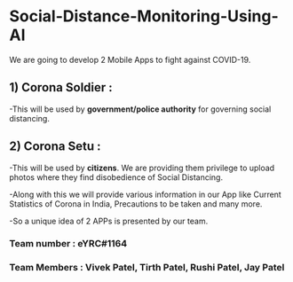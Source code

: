 # Social-Distance-Monitoring-Using-AI
We are going to develop 2 Mobile Apps to fight against COVID-19.

## 1) Corona Soldier : 
-This will be used by **government/police authority** for governing social distancing.

## 2) Corona Setu :
-This will be used by **citizens**. We are providing them privilege to upload photos where they find disobedience of Social Distancing. 

-Along with this we will provide various information in our App like Current Statistics of Corona in India, Precautions to be taken and many more.

-So a unique idea of 2 APPs is presented by our team.

### Team number : eYRC#1164
### Team Members : Vivek Patel, Tirth Patel, Rushi Patel, Jay Patel

